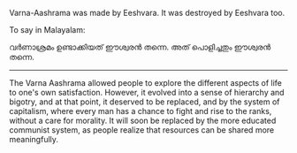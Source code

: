 Varna-Aashrama was made by Eeshvara. It was destroyed by Eeshvara too.

To say in Malayalam:

വർണാശ്രമം ഉണ്ടാക്കിയത് ഈശ്വരൻ തന്നെ.
അത് പൊളിച്ചതും ഈശ്വരൻ തന്നെ.

---

The Varna Aashrama allowed people to explore the different aspects of life to one's own satisfaction. However, it evolved into a sense of hierarchy and bigotry, and at that point, it deserved to be replaced, and by the system of capitalism, where every man has a chance to fight and rise to the ranks, without a care for morality. It will soon be replaced by the more educated communist system, as people realize that resources can be shared more meaningfully.